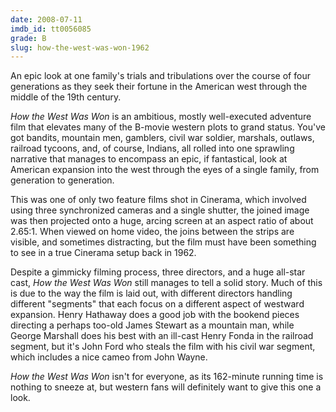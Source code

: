 ```yaml
---
date: 2008-07-11
imdb_id: tt0056085
grade: B
slug: how-the-west-was-won-1962
---
```


An epic look at one family's trials and tribulations over the course of four generations as they seek their fortune in the American west through the middle of the 19th century.

_How the West Was Won_ is an ambitious, mostly well-executed adventure film that elevates many of the B-movie western plots to grand status. You've got bandits, mountain men, gamblers, civil war soldier, marshals, outlaws, railroad tycoons, and, of course, Indians, all rolled into one sprawling narrative that manages to encompass an epic, if fantastical, look at American expansion into the west through the eyes of a single family, from generation to generation.

This was one of only two feature films shot in Cinerama, which involved using three synchronized cameras and a single shutter, the joined image was then projected onto a huge, arcing screen at an aspect ratio of about 2.65:1. When viewed on home video, the joins between the strips are visible, and sometimes distracting, but the film must have been something to see in a true Cinerama setup back in 1962.

Despite a gimmicky filming process, three directors, and a huge all-star cast, _How the West Was Won_ still manages to tell a solid story. Much of this is due to the way the film is laid out, with different directors handling different "segments" that each focus on a different aspect of westward expansion. Henry Hathaway does a good job with the bookend pieces directing a perhaps too-old James Stewart as a mountain man, while George Marshall does his best with an ill-cast Henry Fonda in the railroad segment, but it's John Ford who steals the film with his civil war segment, which includes a nice cameo from John Wayne.

_How the West Was Won_ isn't for everyone, as its 162-minute running time is nothing to sneeze at, but western fans will definitely want to give this one a look.
